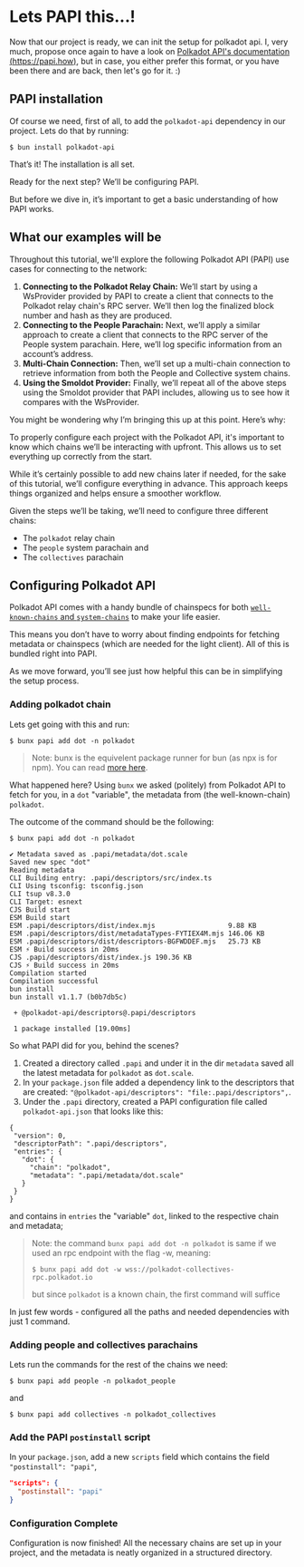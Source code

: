 # Lets PAPI this...!

Now that our project is ready, we can init the setup for polkadot api.
I, very much, propose once again to have a look on [Polkadot API's documentation (https://papi.how)](https://papi.how), but in case, you either prefer this format, or you have been there and are back, then let's go for it. :)

## PAPI installation

Of course we need, first of all, to add the `polkadot-api` dependency in our project.
Lets do that by running:

```shell
$ bun install polkadot-api
```

That’s it! The installation is all set.

Ready for the next step? We’ll be configuring PAPI.

But before we dive in, it’s important to get a basic understanding of how PAPI works.

## What our examples will be

Throughout this tutorial, we'll explore the following Polkadot API (PAPI) use cases for connecting to the network:

1. **Connecting to the Polkadot Relay Chain:** We’ll start by using a WsProvider provided by PAPI to create a client that connects to the Polkadot relay chain's RPC server. We’ll then log the finalized block number and hash as they are produced.
2. **Connecting to the People Parachain:** Next, we’ll apply a similar approach to create a client that connects to the RPC server of the People system parachain. Here, we’ll log specific information from an account’s address.
3. **Multi-Chain Connection:** Then, we’ll set up a multi-chain connection to retrieve information from both the People and Collective system chains.
4. **Using the Smoldot Provider:** Finally, we’ll repeat all of the above steps using the Smoldot provider that PAPI includes, allowing us to see how it compares with the WsProvider.

You might be wondering why I’m bringing this up at this point. Here’s why:

To properly configure each project with the Polkadot API, it's important to know which chains we’ll be interacting with upfront. This allows us to set everything up correctly from the start.

While it’s certainly possible to add new chains later if needed, for the sake of this tutorial, we’ll configure everything in advance.
This approach keeps things organized and helps ensure a smoother workflow.

Given the steps we’ll be taking, we’ll need to configure three different chains:

- The `polkadot` relay chain
- The `people` system parachain and
- The `collectives` parachain

## Configuring Polkadot API

Polkadot API comes with a handy bundle of chainspecs for both [`well-known-chains` and `system-chains`](https://github.com/polkadot-api/polkadot-api/tree/main/packages/known-chains) to make your life easier.

This means you don’t have to worry about finding endpoints for fetching metadata or chainspecs (which are needed for the light client). All of this is bundled right into PAPI.

As we move forward, you’ll see just how helpful this can be in simplifying the setup process.

### Adding polkadot chain

Lets get going with this and run:

```shell
$ bunx papi add dot -n polkadot
```

> Note: bunx is the equivelent package runner for bun (as npx is for npm).
> You can read [more here](https://bun.sh/docs/cli/bunx).

What happened here?
Using `bunx` we asked (politely) from Polkadot API to fetch for you, in a `dot` "variable", the metadata from (the well-known-chain) `polkadot`.

The outcome of the command should be the following:

```shell
$ bunx papi add dot -n polkadot

✔ Metadata saved as .papi/metadata/dot.scale
Saved new spec "dot"
Reading metadata
CLI Building entry: .papi/descriptors/src/index.ts
CLI Using tsconfig: tsconfig.json
CLI tsup v8.3.0
CLI Target: esnext
CJS Build start
ESM Build start
ESM .papi/descriptors/dist/index.mjs                  9.88 KB
ESM .papi/descriptors/dist/metadataTypes-FYTIEX4M.mjs 146.06 KB
ESM .papi/descriptors/dist/descriptors-BGFWDDEF.mjs   25.73 KB
ESM ⚡️ Build success in 20ms
CJS .papi/descriptors/dist/index.js 190.36 KB
CJS ⚡️ Build success in 20ms
Compilation started
Compilation successful
bun install
bun install v1.1.7 (b0b7db5c)

 + @polkadot-api/descriptors@.papi/descriptors

 1 package installed [19.00ms]
```

So what PAPI did for you, behind the scenes?

1.  Created a directory called `.papi` and under it in the dir `metadata` saved all the latest metadata for `polkadot` as `dot.scale`.
2.  In your `package.json` file added a dependency link to the descriptors that are created: `"@polkadot-api/descriptors": "file:.papi/descriptors",`.
3.  Under the `.papi` directory, created a PAPI configuration file called `polkadot-api.json` that looks like this:

```
{
 "version": 0,
 "descriptorPath": ".papi/descriptors",
 "entries": {
   "dot": {
     "chain": "polkadot",
     "metadata": ".papi/metadata/dot.scale"
   }
 }
}
```

and contains in `entries` the "variable" `dot`, linked to the respective chain and metadata;

> Note: the command `bunx papi add dot -n polkadot` is same if we used an rpc endpoint with the flag -w, meaning:
>
> `$ bunx papi add dot -w wss://polkadot-collectives-rpc.polkadot.io`
>
> but since `polkadot` is a known chain, the first command will suffice

In just few words - configured all the paths and needed dependencies with just 1 command.

### Adding people and collectives parachains

Lets run the commands for the rest of the chains we need:

```shell
$ bunx papi add people -n polkadot_people
```

and

```shell
$ bunx papi add collectives -n polkadot_collectives
```

### Add the PAPI `postinstall` script

In your `package.json`, add a new `scripts` field which contains the field `"postinstall": "papi"`,

```json
"scripts": {
  "postinstall": "papi"
}
```

### Configuration Complete

Configuration is now finished! All the necessary chains are set up in your project, and the metadata is neatly organized in a structured directory.
